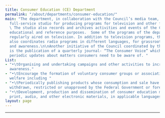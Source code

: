 ```yaml
---
title: Consumer Education (CE) Department
permalink: "/about/departments/consumer-education/"
main: "The department, in collaboration with the Council’s media team, operates a
  full-service studio for producing programs for television and other forms of dissemination.
  \ The studio also records and archives activities and events of the Council for
  educational and reference purposes.  Some of the programs of the department are
  regularly aired on television. In addition to television programs, the department
  also coordinates radio programs in different languages, for grassroots sensitization
  and awareness.\n\nAnother initiative of the Council coordinated by the department,
  is the publication of a quarterly journal- “The Consumer Voice” which also provides
  periodic updates about matters consumers need to be aware of. "
List:
- "•\tOrganising and undertaking campaigns and other activities to increase consumer
  awareness."
- "•\tEncourage the formation of voluntary consumer groups or associations for consumer
  welfare including "
- "•\tPeriodically publishing products whose consumption and sale have been banned,
  withdrawn, restricted or unapproved by the Federal Government or foreign governments."
- "•\tDevelopment, production and dissemination of consumer education materials, including
  print, audio, and other electronic materials, in applicable languages. "
layout: page
---
```


****